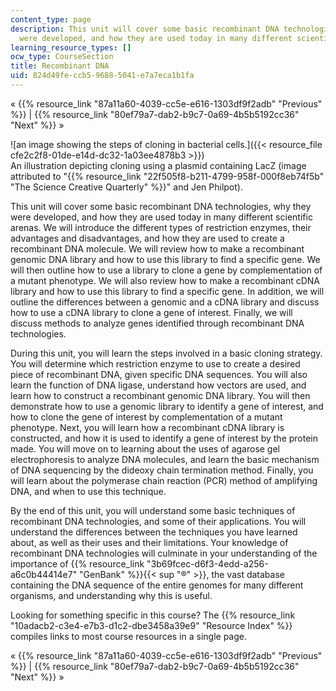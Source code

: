 ```yaml
---
content_type: page
description: This unit will cover some basic recombinant DNA technologies, why they
  were developed, and how they are used today in many different scientific arenas.
learning_resource_types: []
ocw_type: CourseSection
title: Recombinant DNA
uid: 824d49fe-ccb5-9688-5041-e7a7eca1b1fa
---
```


« {{% resource_link "87a11a60-4039-cc5e-e616-1303df9f2adb" "Previous" %}} | {{% resource_link "80ef79a7-dab2-b9c7-0a69-4b5b5192cc36" "Next" %}} »

![an image showing the steps of cloning in bacterial cells.]({{< resource_file cfe2c2f8-01de-e14d-dc32-1a03ee4878b3 >}})  
An illustration depicting cloning using a plasmid containing LacZ (image attributed to "{{% resource_link "22f505f8-b211-4799-958f-000f8eb74f5b" "The Science Creative Quarterly" %}}" and Jen Philpot).

This unit will cover some basic recombinant DNA technologies, why they were developed, and how they are used today in many different scientific arenas. We will introduce the different types of restriction enzymes, their advantages and disadvantages, and how they are used to create a recombinant DNA molecule. We will review how to make a recombinant genomic DNA library and how to use this library to find a specific gene. We will then outline how to use a library to clone a gene by complementation of a mutant phenotype. We will also review how to make a recombinant cDNA library and how to use this library to find a specific gene. In addition, we will outline the differences between a genomic and a cDNA library and discuss how to use a cDNA library to clone a gene of interest. Finally, we will discuss methods to analyze genes identified through recombinant DNA technologies.

During this unit, you will learn the steps involved in a basic cloning strategy. You will determine which restriction enzyme to use to create a desired piece of recombinant DNA, given specific DNA sequences. You will also learn the function of DNA ligase, understand how vectors are used, and learn how to construct a recombinant genomic DNA library. You will then demonstrate how to use a genomic library to identify a gene of interest, and how to clone the gene of interest by complementation of a mutant phenotype. Next, you will learn how a recombinant cDNA library is constructed, and how it is used to identify a gene of interest by the protein made. You will move on to learning about the uses of agarose gel electrophoresis to analyze DNA molecules, and learn the basic mechanism of DNA sequencing by the dideoxy chain termination method. Finally, you will learn about the polymerase chain reaction (PCR) method of amplifying DNA, and when to use this technique.

By the end of this unit, you will understand some basic techniques of recombinant DNA technologies, and some of their applications. You will understand the differences between the techniques you have learned about, as well as their uses and their limitations. Your knowledge of recombinant DNA technologies will culminate in your understanding of the importance of {{% resource_link "3b69fcec-d6f3-4edd-a256-a6c0b44414e7" "GenBank" %}}{{< sup "®" >}}, the vast database containing the DNA sequence of the entire genomes for many different organisms, and understanding why this is useful.

Looking for something specific in this course? The {{% resource_link "10adacb2-c3e4-e7b3-d1c2-dbe3458a39e9" "Resource Index" %}} compiles links to most course resources in a single page.

« {{% resource_link "87a11a60-4039-cc5e-e616-1303df9f2adb" "Previous" %}} | {{% resource_link "80ef79a7-dab2-b9c7-0a69-4b5b5192cc36" "Next" %}} »